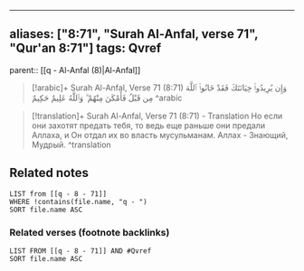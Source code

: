 
---
aliases: ["8:71", "Surah Al-Anfal, verse 71", "Qur'an 8:71"]
tags: Qvref
---

parent:: [[q - Al-Anfal (8)|Al-Anfal]]

> [!arabic]+ Surah Al-Anfal, Verse 71 (8:71)
> <span class="quran-arabic">وَإِن يُرِيدُوا۟ خِيَانَتَكَ فَقَدْ خَانُوا۟ ٱللَّهَ مِن قَبْلُ فَأَمْكَنَ مِنْهُمْ ۗ وَٱللَّهُ عَلِيمٌ حَكِيمٌ</span>
^arabic

> [!translation]+ Surah Al-Anfal, Verse 71 (8:71) - Translation
> Но если они захотят предать тебя, то ведь еще раньше они предали Аллаха, и Он отдал их во власть мусульманам. Аллах - Знающий, Мудрый.
^translation



## Related notes
```dataview
LIST from [[q - 8 - 71]]
WHERE !contains(file.name, "q - ")
SORT file.name ASC
```

### Related verses (footnote backlinks)
```dataview
LIST FROM [[q - 8 - 71]] AND #Qvref
SORT file.name ASC
```

